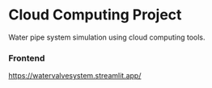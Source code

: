 # Cloud Computing Project
Water pipe system simulation using cloud computing tools.

### Frontend
https://watervalvesystem.streamlit.app/
